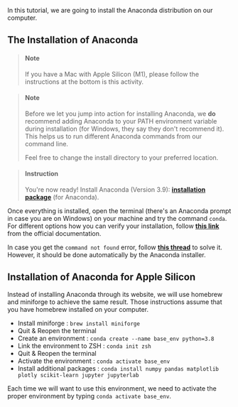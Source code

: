 

In this tutorial, we are going to install the Anaconda distribution on our computer.

## The Installation of Anaconda

> #### Note
> If you have a Mac with Apple Silicon (M1), please follow the instructions at the bottom is this activity.

<!-- -->

> #### Note
> Before we let you jump into action for installing Anaconda, we **do** recommend adding Anaconda to your PATH environment variable during installation (for Windows, they say they don't recommend it). This helps us to run different Anaconda commands from our command line.
>
> Feel free to change the install directory to your preferred location. 

<!-- -->

> #### Instruction
> You're now ready! Install Anaconda (Version 3.9): [**installation package**](https://www.anaconda.com/distribution/#macos) (for Anaconda).


Once everything is installed, open the terminal (there's an Anaconda prompt in case you are on Windows) on your machine and try the command `conda`. For different options how you can verify your installation, follow [**this link**](https://docs.anaconda.com/anaconda/install/verify-install/) from the official documentation.

In case you get the `command not found` error, follow [**this thread**](https://stackoverflow.com/questions/18675907/how-to-run-conda) to solve it. However, it should be done automatically by the Anaconda installer.



## Installation of Anaconda for Apple Silicon

Instead of installing Anaconda through its website, we will use homebrew and miniforge to achieve the same result. Those instructions assume that you have homebrew installed on your computer.

- Install miniforge : `brew install miniforge`
- Quit & Reopen the terminal
- Create an environment : `conda create --name base_env python=3.8`
- Link the environment to ZSH : `conda init zsh`
- Quit & Reopen the terminal
- Activate the environment : `conda activate base_env`
- Install additional packages : `conda install numpy pandas matplotlib plotly scikit-learn jupyter jupyterlab`

Each time we will want to use this environment, we need to activate the proper environment by typing `conda activate base_env`.
